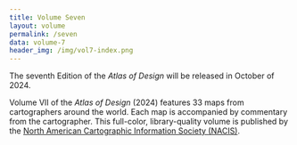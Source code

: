 ```yaml
---
title: Volume Seven
layout: volume
permalink: /seven
data: volume-7
header_img: /img/vol7-index.png
---
```


The seventh Edition of the *Atlas of Design* will be released in October of 2024. 

Volume VII of the *Atlas of Design* (2024) features 33 maps from cartographers around the world. Each map is accompanied by commentary from the cartographer. This full-color, library-quality volume is published by the [North American Cartographic Information Society (NACIS)](http://nacis.org).

<!-- Physical details: 102 pages, hardcover, smythe sewn binding, 12” x 9” pages. -->
